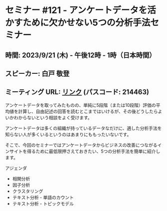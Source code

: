 # セミナー #121 - アンケートデータを活かすために欠かせない5つの分析手法セミナー

## 時間: 2023/9/21 (木) - 午後12時 - 1時（日本時間）
## スピーカー: 白戸 敬登
## ミーティング URL: [リンク](https://us02web.zoom.us/j/331585134?pwd=VGVyeXBRWjFMT2hESFdhSU45Z2d0dz09) (パスコード: 214463)

アンケートデータを取ってみたものの、単純に5段階（または10段階）評価の平均値を計算し、自由記述の回答を読むとこまではいけるが、その後どうしたらよいかわからないという相談をよく受けます。

アンケートデータは多くの組織が持っているデータなだけに、適した分析手法を知らない人が多くいるというのはあまりにももったいないです。

そこで、今回のセミナーではアンケートデータからビジネスの改善につながるインサイトを得るために最低限押さえておきたい、5つの分析手法を簡単に紹介します。

アジェンダ
- 相関分析
- 因子分析
- クラスタリング
- テキスト分析 - 単語のカウント
- テキスト分析 - トピックモデル